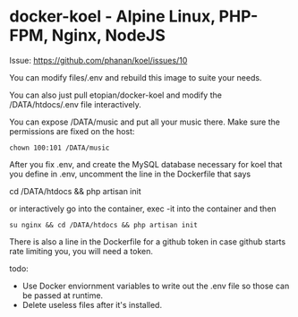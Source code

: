 # docker-koel - Alpine Linux, PHP-FPM, Nginx, NodeJS

Issue: https://github.com/phanan/koel/issues/10

You can modify files/.env and rebuild this image to suite your needs.

You can also just pull etopian/docker-koel and modify the /DATA/htdocs/.env file interactively.

You can expose /DATA/music and put all your music there. Make sure the permissions are fixed on the host:

`chown 100:101 /DATA/music`

After you fix .env, and create the MySQL database necessary for koel that you define in .env, uncomment the line in the Dockerfile that says

cd /DATA/htdocs && php artisan init

or interactively go into the container, exec -it into the container and then 

`su nginx && cd /DATA/htdocs && php artisan init`

There is also a line in the Dockerfile for a github token in case github starts rate limiting you, you will need a token.

todo:
- Use Docker enviornment variables to write out the .env file so those can be passed at runtime.
- Delete useless files after it's installed.
